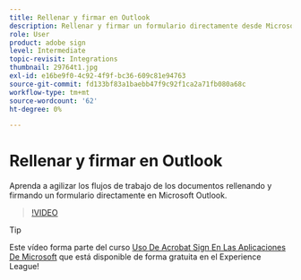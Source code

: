 ```yaml
---
title: Rellenar y firmar en Outlook
description: Rellenar y firmar un formulario directamente desde Microsoft Outlook
role: User
product: adobe sign
level: Intermediate
topic-revisit: Integrations
thumbnail: 29764t1.jpg
exl-id: e16be9f0-4c92-4f9f-bc36-609c81e94763
source-git-commit: fd133bf83a1baebb47f9c92f1ca2a71fb080a68c
workflow-type: tm+mt
source-wordcount: '62'
ht-degree: 0%

---
```


# Rellenar y firmar en Outlook

Aprenda a agilizar los flujos de trabajo de los documentos rellenando y firmando un formulario directamente en Microsoft Outlook.

>[!VIDEO](https://video.tv.adobe.com/v/344947?hidetitle=true)

>[!TIP]
>
>Este vídeo forma parte del curso [Uso De Acrobat Sign En Las Aplicaciones De Microsoft](https://experienceleague.adobe.com/?recommended=Sign-U-1-2020.2) que está disponible de forma gratuita en el Experience League!
